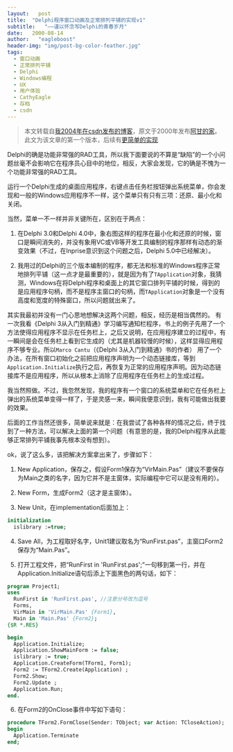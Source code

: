 ```yaml
---
layout:   post
title:  "Delphi程序窗口动画及正常排列平铺的实现v1"
subtitle:   "——谨以怀念写Delphi的青春岁月"
date:   2000-08-14
author:   "eagleboost"
header-img: "img/post-bg-color-feather.jpg"
tags:
  - 窗口动画
  - 正常排列平铺
  - Delphi
  - Windows编程
  - UX
  - 用户体验
  - CathyEagle
  - 存档
  - csdn
---
```


> 本文转载自[我2004年在csdn发布的博客](https://blog.csdn.net/CathyEagle/article/details/106244)，原文于2000年发布[阿甘的家](http://eagleboost.myrice.com/)。此文为该文章的第一个版本，后续有[更简单的实现](https://eagleboost.com/2005/01/08/Delphi%E4%B8%AD%E6%AD%A3%E5%B8%B8%E7%AA%97%E5%8F%A3%E7%9A%84%E5%AE%9E%E7%8E%B0/)

Delphi的确是功能非常强的RAD工具，所以我下面要说的不算是“缺陷”的一个小问题丝毫不会影响它在程序员心目中的地位，相反，大家会发现，它的确是不愧为一个功能非常强的RAD工具。

运行一个Delphi生成的桌面应用程序，右键点击任务栏按钮弹出系统菜单，你会发现和一般的Windows应用程序不一样，这个菜单只有只有三项：还原、最小化和关闭。

当然，菜单一不一样并非关键所在，区别在于两点：

1. 在Delphi 3.0和Delphi 4.0中，象右图这样的程序在最小化和还原的时候，窗口是瞬间消失的，并没有象用VC或VB等开发工具编制的程序那样有动态的渐变效果（不过，在Inprise意识到这个问题之后，Delphi 5.0中已经解决）。
 
3. 我用过的Delphi的三个版本编制的程序，都无法和标准的Windows程序正常地排列平铺（这一点才是最重要的），就是因为有了`TApplication`对象，我猜测，Windows在将Delphi程序和桌面上的其它窗口排列平铺的时候，得到的是应用程序句柄，而不是程序主窗口的句柄，而`TApplication`对象是一个没有高度和宽度的特殊窗口，所以问题就出来了。

其实我最初并没有一门心思地想解决这两个问题，相反，经历是相当偶然的。
有一次我看《Delphi 3从入门到精通》学习编写通知栏程序，书上的例子先用了一个方法使得应用程序不显示在任务栏上，之后又说明，在应用程序建立的过程中，有一瞬间是会在任务栏上看到它生成的（尤其是机器较慢的时候），这样显得应用程序不够专业。所以`Marco Cantu`（《Delphi 3从入门到精通》书的作者） 用了一个办法，在所有窗口初始化之前把应用程序声明为一个动态链接库，等到`Application.Initialize`执行之后，再恢复为正常的应用程序声明。因为动态链接库不是应用程序，所以从根本上消除了应用程序在任务栏上的生成过程。

我当然照做。不过，我忽然发现，我的程序有一个窗口的系统菜单和它在任务栏上弹出的系统菜单变得一样了，于是灵感一来，瞬间我便意识到，我有可能做出我要的效果。

后面的工作当然还很多，简单说来就是：在我尝试了各种各样的情况之后，终于找到了一种方法，可以解决上面的第一个问题（有意思的是，我的Delphi程序从此能够正常排列平铺我事先根本没有想到）。

ok，说了这么多，该把解决方案拿出来了，步骤如下：

1) New Application，保存之，假设Form1保存为“VirMain.Pas”（建议不要保存为Main之类的名字，因为它并不是主窗体，实际编程中它可以是没有用的）。
   
2) New Form，生成Form2（这才是主窗体）。

3) New Unit，在implementation后面加上：

```pascal
initialization 
  islibrary :=true;
```

4) Save All，为工程取好名字，Unit1建议取名为“RunFirst.pas”，主窗口Form2保存为“Main.Pas”。

5) 打开工程文件，把“RunFirst in 'RunFirst.pas';”一句移到第一行，并在Application.Initialize语句后添上下面黑色的两句话，如下：

```pascal
program Project1;
uses
  RunFirst in 'RunFirst.pas', //注意分号改为逗号
  Forms,
  VirMain in 'VirMain.Pas' {Form1},
  Main in 'Main.Pas' {Form2};
{$R *.RES}

begin
  Application.Initialize;
  Application.ShowMainForm := false;
  islibrary := true;
  Application.CreateForm(TForm1, Form1);
  Form2 := TForm2.Create(Application) ;
  Form2.Show;
  Form2.Update ;
  Application.Run;
end.
```

6) 在Form2的OnClose事件中写如下语句：

```pascal
procedure TForm2.FormClose(Sender: TObject; var Action: TCloseAction);
begin
  Application.Terminate
end; 
```
